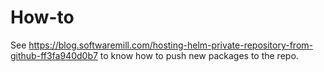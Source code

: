 How-to
======

See https://blog.softwaremill.com/hosting-helm-private-repository-from-github-ff3fa940d0b7 to know how to push new packages to the repo.